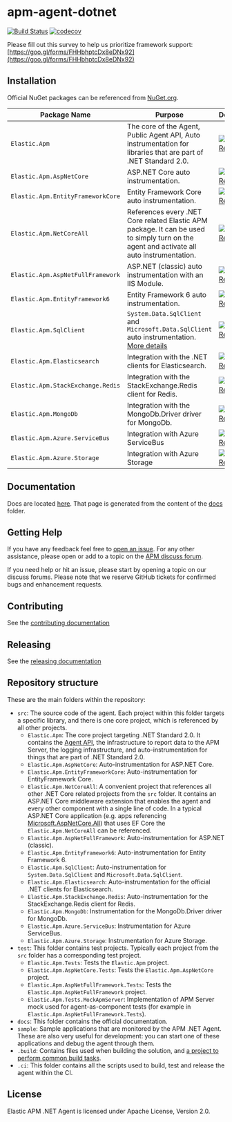 # apm-agent-dotnet

[![Build Status](https://apm-ci.elastic.co/buildStatus/icon?job=apm-agent-dotnet/apm-agent-dotnet-mbp/master)](https://apm-ci.elastic.co/job/apm-agent-dotnet/job/apm-agent-dotnet-mbp/job/master/)
[![codecov](https://codecov.io/gh/elastic/apm-agent-dotnet/branch/master/graph/badge.svg)](https://codecov.io/gh/elastic/apm-agent-dotnet)

Please fill out this survey to help us prioritize framework support:
[https://goo.gl/forms/FHHbhptcDx8eDNx92](https://goo.gl/forms/FHHbhptcDx8eDNx92)

## Installation

Official NuGet packages can be referenced from [NuGet.org](https://www.nuget.org).

| Package Name            | Purpose          | Download         |
| ----------------------- | ---------------- | -----------------|
| `Elastic.Apm`           |  The core of the Agent, Public Agent API, Auto instrumentation for libraries that are part of .NET Standard 2.0.  | [![NuGet Release][ElasticApm-image]][ElasticApm-nuget-url]  |
| `Elastic.Apm.AspNetCore` | ASP.NET Core auto instrumentation. | [![NuGet Release][ElasticApmAspNetCore-image]][ElasticApmAspNetCore-nuget-url] |
| `Elastic.Apm.EntityFrameworkCore` | Entity Framework Core auto instrumentation. | [![NuGet Release][Elastic.Apm.EntityFrameworkCore-image]][Elastic.Apm.EntityFrameworkCore-nuget-url] |
| `Elastic.Apm.NetCoreAll` | References every .NET Core related Elastic APM package. It can be used to simply turn on the agent and activate all auto instrumentation. | [![NuGet Release][Elastic.Apm.NetCoreAll-image]][Elastic.Apm.NetCoreAll-nuget-url] |
| `Elastic.Apm.AspNetFullFramework` | ASP.NET (classic) auto instrumentation with an IIS Module. | [![NuGet Release][Elastic.Apm.AspNetFullFramework-image]][Elastic.Apm.AspNetFullFramework-nuget-url] |
| `Elastic.Apm.EntityFramework6` | Entity Framework 6 auto instrumentation. | [![NuGet Release][Elastic.Apm.EntityFramework6-image]][Elastic.Apm.EntityFramework6-nuget-url] |
| `Elastic.Apm.SqlClient` | `System.Data.SqlClient` and `Microsoft.Data.SqlClient` auto instrumentation. [More details](/src/Elastic.Apm.SqlClient/README.md) | [![NuGet Release][Elastic.Apm.SqlClient-image]][Elastic.Apm.SqlClient-nuget-url] |
| `Elastic.Apm.Elasticsearch` | Integration with the .NET clients for Elasticsearch. | [![NuGet Release][Elastic.Apm.Elasticsearch-image]][Elastic.Apm.Elasticsearch-nuget-url] |
| `Elastic.Apm.StackExchange.Redis` | Integration with the StackExchange.Redis client for Redis. | [![NuGet Release][Elastic.Apm.StackExchange.Redis-image]][Elastic.Apm.StackExchange.Redis-nuget-url] |
| `Elastic.Apm.MongoDb` | Integration with the MongoDb.Driver driver for MongoDb. | [![NuGet Release][Elastic.Apm.MongoDb-image]][Elastic.Apm.MongoDb-nuget-url] |
| `Elastic.Apm.Azure.ServiceBus` | Integration with Azure ServiceBus | [![NuGet Release][Elastic.Apm.Azure.ServiceBus-image]][Elastic.Apm.Azure.ServiceBus-nuget-url] |
| `Elastic.Apm.Azure.Storage` | Integration with Azure Storage | [![NuGet Release][Elastic.Apm.Azure.Storage-image]][Elastic.Apm.Azure.Storage-nuget-url] |

## Documentation

Docs are located [here](https://www.elastic.co/guide/en/apm/agent/dotnet/). That page is generated from the content of the [docs](docs) folder.

## Getting Help

If you have any feedback feel free to [open an issue](https://github.com/elastic/apm-agent-dotnet/issues/new).
For any other assistance, please open or add to a topic on the [APM discuss forum](https://discuss.elastic.co/c/apm).

If you need help or hit an issue, please start by opening a topic on our discuss forums.
Please note that we reserve GitHub tickets for confirmed bugs and enhancement requests.

## Contributing

See the [contributing documentation](CONTRIBUTING.md)

## Releasing

See the [releasing documentation](RELEASING.md)

## Repository structure

These are the main folders within the repository:

* `src`: The source code of the agent. Each project within this folder targets a specific library, and there is one core project, which is referenced by all other projects.
  * `Elastic.Apm`: The core project targeting .NET Standard 2.0. It contains the [Agent API](/docs/public-api.asciidoc), the infrastructure to report data to the APM Server, the logging infrastructure, and auto-instrumentation for things that are part of .NET Standard 2.0.
  * `Elastic.Apm.AspNetCore`: Auto-instrumentation for ASP.NET Core.
  * `Elastic.Apm.EntityFrameworkCore`: Auto-instrumentation for EntityFramework Core.
  * `Elastic.Apm.NetCoreAll`: A convenient project that references all other .NET Core related projects from the `src` folder. It contains an ASP.NET Core middleware extension that enables the agent and every other component with a single line of code. In a typical ASP.NET Core application (e.g. apps referencing [Microsoft.AspNetCore.All](https://www.nuget.org/packages/Microsoft.AspNetCore.All)) that uses EF Core the `Elastic.Apm.NetCoreAll` can be referenced.
  * `Elastic.Apm.AspNetFullFramework`: Auto-instrumentation for ASP.NET (classic).
  * `Elastic.Apm.EntityFramework6`: Auto-instrumentation for Entity Framework 6.
  * `Elastic.Apm.SqlClient`: Auto-instrumentation for `System.Data.SqlClient` and `Microsoft.Data.SqlClient`.
  * `Elastic.Apm.Elasticsearch`: Auto-instrumentation for the official .NET clients for Elasticsearch.
  * `Elastic.Apm.StackExchange.Redis`: Auto-instrumentation for the StackExchange.Redis client for Redis.
  * `Elastic.Apm.MongoDb`: Instrumentation for the MongoDb.Driver driver for MongoDb.
  * `Elastic.Apm.Azure.ServiceBus`: Instrumentation for Azure ServiceBus.
  * `Elastic.Apm.Azure.Storage`: Instrumentation for Azure Storage.
* `test`: This folder contains test projects. Typically each project from the `src` folder has a corresponding test project.
  * `Elastic.Apm.Tests`: Tests the `Elastic.Apm` project.
  * `Elastic.Apm.AspNetCore.Tests`: Tests the `Elastic.Apm.AspNetCore` project.
  * `Elastic.Apm.AspNetFullFramework.Tests`: Tests the `Elastic.Apm.AspNetFullFramework` project.
  * `Elastic.Apm.Tests.MockApmServer`: Implementation of APM Server mock used for agent-as-component tests (for example in `Elastic.Apm.AspNetFullFramework.Tests`).
* `docs`: This folder contains the official documentation.
* `sample`: Sample applications that are monitored by the APM .NET Agent. These are also very useful for development: you can start one of these applications and debug the agent through them.
* `.build`: Contains files used when building the solution, and [a project to perform
common build tasks](build/README.md).
* `.ci`: This folder contains all the scripts used to build, test and release the agent within the CI.

## License

Elastic APM .NET Agent is licensed under Apache License, Version 2.0.

[ElasticApm-nuget-url]:https://www.nuget.org/packages/Elastic.Apm/
[ElasticApm-image]:
https://img.shields.io/nuget/v/Elastic.Apm.svg

[ElasticApmAspNetCore-nuget-url]:https://www.nuget.org/packages/Elastic.Apm.AspNetCore/
[ElasticApmAspNetCore-image]:
https://img.shields.io/nuget/v/Elastic.Apm.AspNetCore.svg

[Elastic.Apm.EntityFrameworkCore-nuget-url]:https://www.nuget.org/packages/Elastic.Apm.EntityFrameworkCore/
[Elastic.Apm.EntityFrameworkCore-image]:
https://img.shields.io/nuget/v/Elastic.Apm.EntityFrameworkCore.svg

[Elastic.Apm.NetCoreAll-nuget-url]:https://www.nuget.org/packages/Elastic.Apm.NetCoreAll/
[Elastic.Apm.NetCoreAll-image]:
https://img.shields.io/nuget/v/Elastic.Apm.NetCoreAll.svg

[Elastic.Apm.AspNetFullFramework-nuget-url]:https://www.nuget.org/packages/Elastic.Apm.AspNetFullFramework/
[Elastic.Apm.AspNetFullFramework-image]:
https://img.shields.io/nuget/v/Elastic.Apm.AspNetFullFramework.svg

[Elastic.Apm.EntityFramework6-nuget-url]:https://www.nuget.org/packages/Elastic.Apm.EntityFramework6/
[Elastic.Apm.EntityFramework6-image]:
https://img.shields.io/nuget/v/Elastic.Apm.EntityFramework6.svg

[Elastic.Apm.SqlClient-nuget-url]:https://www.nuget.org/packages/Elastic.Apm.SqlClient/
[Elastic.Apm.SqlClient-image]:
https://img.shields.io/nuget/v/Elastic.Apm.SqlClient.svg

[Elastic.Apm.Elasticsearch-nuget-url]:https://www.nuget.org/packages/Elastic.Apm.Elasticsearch/
[Elastic.Apm.Elasticsearch-image]:
https://img.shields.io/nuget/v/Elastic.Apm.Elasticsearch.svg

[Elastic.Apm.StackExchange.Redis-nuget-url]:https://www.nuget.org/packages/Elastic.Apm.StackExchange.Redis/
[Elastic.Apm.StackExchange.Redis-image]:
https://img.shields.io/nuget/v/Elastic.Apm.StackExchange.Redis.svg

[Elastic.Apm.MongoDb-nuget-url]:https://www.nuget.org/packages/Elastic.Apm.MongoDb/
[Elastic.Apm.MongoDb-image]:
https://img.shields.io/nuget/v/Elastic.Apm.MongoDb.svg

[Elastic.Apm.Azure.ServiceBus-nuget-url]:https://www.nuget.org/packages/Elastic.Apm.Azure.ServiceBus/
[Elastic.Apm.Azure.ServiceBus-image]:
https://img.shields.io/nuget/v/Elastic.Apm.Azure.ServiceBus.svg

[Elastic.Apm.Azure.Storage-nuget-url]:https://www.nuget.org/packages/Elastic.Apm.Azure.Storage/
[Elastic.Apm.Azure.Storage-image]:
https://img.shields.io/nuget/v/Elastic.Apm.Azure.Storage.svg
